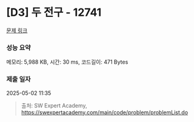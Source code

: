 # [D3] 두 전구 - 12741 

[문제 링크](https://swexpertacademy.com/main/code/problem/problemDetail.do?contestProbId=AXuUo_Tqs9kDFARa) 

### 성능 요약

메모리: 5,988 KB, 시간: 30 ms, 코드길이: 471 Bytes

### 제출 일자

2025-05-02 11:35



> 출처: SW Expert Academy, https://swexpertacademy.com/main/code/problem/problemList.do